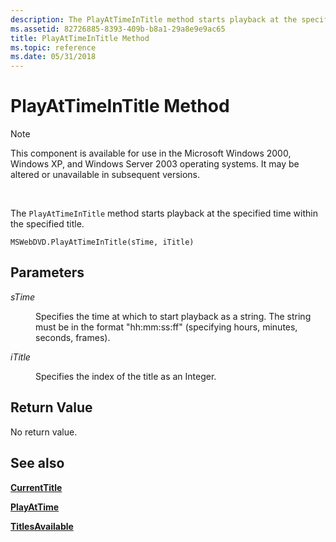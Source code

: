 ```yaml
---
description: The PlayAtTimeInTitle method starts playback at the specified time within the specified title.
ms.assetid: 82726885-8393-409b-b8a1-29a8e9e9ac65
title: PlayAtTimeInTitle Method
ms.topic: reference
ms.date: 05/31/2018
---
```


# PlayAtTimeInTitle Method

> [!Note]  
> This component is available for use in the Microsoft Windows 2000, Windows XP, and Windows Server 2003 operating systems. It may be altered or unavailable in subsequent versions.

 

The `PlayAtTimeInTitle` method starts playback at the specified time within the specified title.

``` syntax
MSWebDVD.PlayAtTimeInTitle(sTime, iTitle)
```

## Parameters

<dl> <dt>

<span id="sTime"></span><span id="stime"></span><span id="STIME"></span>*sTime*
</dt> <dd>

Specifies the time at which to start playback as a string. The string must be in the format "hh:mm:ss:ff" (specifying hours, minutes, seconds, frames).

</dd> <dt>

<span id="iTitle"></span><span id="ititle"></span><span id="ITITLE"></span>*iTitle*
</dt> <dd>

Specifies the index of the title as an Integer.

</dd> </dl>

## Return Value

No return value.

## See also

<dl> <dt>

[**CurrentTitle**](currenttitle-property.md)
</dt> <dt>

[**PlayAtTime**](playattime-method.md)
</dt> <dt>

[**TitlesAvailable**](titlesavailable-property.md)
</dt> </dl>

 

 



